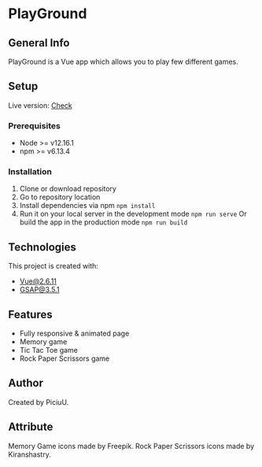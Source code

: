 # PlayGround

## General Info

PlayGround is a Vue app which allows you to play few different games.

## Setup

Live version: [Check](http://dev.dream-speak.pl/playground/)

### Prerequisites

- Node >= v12.16.1
- npm >= v6.13.4


### Installation

1. Clone or download repository
2. Go to repository location
3. Install dependencies via npm
   `npm install`
4. Run it on your local server in the development mode
   `npm run serve`
   Or build the app in the production mode
   `npm run build`

## Technologies

This project is created with:

- Vue@2.6.11
- GSAP@3.5.1

## Features

- Fully responsive & animated page
- Memory game
- Tic Tac Toe game
- Rock Paper Scrissors game

## Author

Created by PiciuU.

## Attribute

Memory Game icons made by Freepik.
Rock Paper Scrissors icons made by Kiranshastry.


